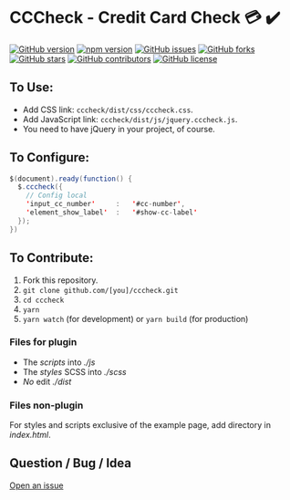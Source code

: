 # CCCheck - Credit Card Check :credit_card: :heavy_check_mark:

[![GitHub version](https://badge.fury.io/gh/RuanAragao%2Fcccheck.svg)](https://badge.fury.io/gh/RuanAragao%2Fcccheck)
[![npm version](https://badge.fury.io/js/cccheck.svg)](https://badge.fury.io/js/cccheck)
[![GitHub issues](https://img.shields.io/github/issues/RuanAragao/cccheck)](https://github.com/RuanAragao/cccheck/issues)
[![GitHub forks](https://img.shields.io/github/forks/RuanAragao/cccheck)](https://github.com/RuanAragao/cccheck/network)
[![GitHub stars](https://img.shields.io/github/stars/RuanAragao/cccheck)](https://github.com/RuanAragao/cccheck/stargazers)
[![GitHub contributors](https://img.shields.io/badge/dynamic/json?url=https://api.github.com/repos/RuanAragao/cccheck/contributors&query=length&label=contributors)](https://github.com/RuanAragao/cccheck/graphs/contributors)
[![GitHub license](https://img.shields.io/github/license/RuanAragao/cccheck)](https://github.com/RuanAragao/cccheck/blob/master/LICENSE)

## To Use:
- Add CSS link: `cccheck/dist/css/cccheck.css`.  
- Add JavaScript link: `cccheck/dist/js/jquery.cccheck.js`.
- You need to have jQuery in your project, of course.

## To Configure:
```java
$(document).ready(function() {
  $.cccheck({
    // Config local
    'input_cc_number'     :   '#cc-number',
    'element_show_label'  :   '#show-cc-label'
  });
})
```

## To Contribute:
1. Fork this repository.
2. `git clone github.com/[you]/cccheck.git`
3. `cd cccheck`
4. `yarn`
5. `yarn watch` (for development) or `yarn build` (for production)

### Files for plugin 
- The *scripts* into *./js*
- The *styles* SCSS into *./scss*
- *No* edit *./dist*

### Files non-plugin
For styles and scripts exclusive of the example page, add directory in *index.html*.

## Question / Bug / Idea
[Open an issue](https://github.com/RuanAragao/cccheck/issues)
